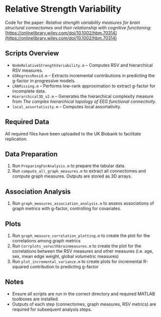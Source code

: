 # Relative Strength Variability

Code for the paper: *Relative strength variability measures for brain structural connectomes and their relationship with cognitive functioning*: [https://onlinelibrary.wiley.com/doi/10.1002/hbm.70314](https://onlinelibrary.wiley.com/doi/10.1002/hbm.70314)

## Scripts Overview

- `NodeRelativeStrengthVariability.m` – Computes RSV and hierarchical RSV measures.  
- `GSRegressResid.m` – Extracts incremental contributions in predicting the g-factor in progressive models.  
- `LRAMissing.m` – Performs low-rank approximation to extract g-factor for incomplete data.  
- `Hierarchical3D_v2.m` – Generates the hierarchical complexity measure from *The complex hierarchical topology of EEG functional connectivity*.  
- `local_assortativity.m` – Computes local assortativity.

## Required Data

All required files have been uploaded to the UK Biobank to facilitate replication.

## Data Preparation

1. Run `PreparingForAnalysis.m` to prepare the tabular data.  
2. Run `compute_all_graph_measures.m` to extract all connectomes and compute graph measures. Outputs are stored as 3D arrays.

## Association Analysis

1. Run `graph_measures_association_analysis.m` to assess associations of graph metrics with g-factor, controlling for covariates.

## Plots

1. Run `graph_measure_correlation_plotting.m` to create the plot for the correlations among graph metrics
2. Run `Corrplots_varwithbrainmeasures.m` to create the plot for the correlations between the RSV measures and other measures (i.e. age, sex, mean edge weight, global volumetric measures)
3. Run `plot_incremental_variance.m` to create plots for incremental R-squared contribution to predicting g-factor

## Notes

- Ensure all scripts are run in the correct directory and required MATLAB toolboxes are installed.  
- Outputs of each step (connectomes, graph measures, RSV metrics) are required for subsequent analysis steps.
